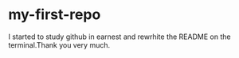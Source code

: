 # my-first-repo
I started to study github in earnest and rewrhite the README on the terminal.Thank you very much.
